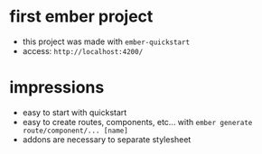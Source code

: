 # first ember project

* this project was made with `ember-quickstart`
* access: `http://localhost:4200/`

# impressions
* easy to start with quickstart
* easy to create routes, components, etc... with `ember generate route/component/... [name]`
* addons are necessary to separate stylesheet

